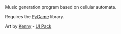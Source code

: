 Music generation program based on cellular automata.

Requires the [PyGame](http://pygame.org/news.html) library.

Art by [Kenny](www.kenney.nl) - [UI Pack](http://opengameart.org/content/ui-pack)